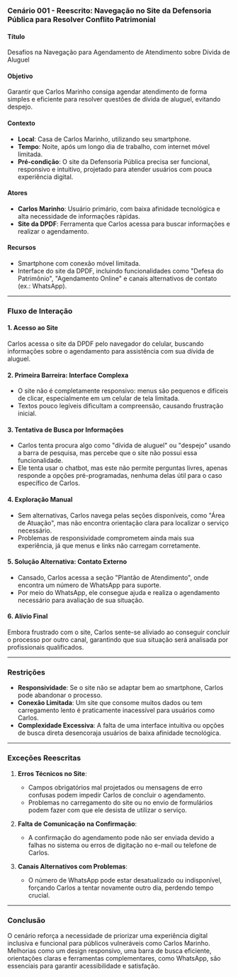 ### Cenário 001 - Reescrito: Navegação no Site da Defensoria Pública para Resolver Conflito Patrimonial  

#### **Título**  
Desafios na Navegação para Agendamento de Atendimento sobre Dívida de Aluguel  

#### **Objetivo**  
Garantir que Carlos Marinho consiga agendar atendimento de forma simples e eficiente para resolver questões de dívida de aluguel, evitando despejo.  

#### **Contexto**  
- **Local**: Casa de Carlos Marinho, utilizando seu smartphone.  
- **Tempo**: Noite, após um longo dia de trabalho, com internet móvel limitada.  
- **Pré-condição**: O site da Defensoria Pública precisa ser funcional, responsivo e intuitivo, projetado para atender usuários com pouca experiência digital.  

#### **Atores**  
- **Carlos Marinho**: Usuário primário, com baixa afinidade tecnológica e alta necessidade de informações rápidas.  
- **Site da DPDF**: Ferramenta que Carlos acessa para buscar informações e realizar o agendamento.  

#### **Recursos**  
- Smartphone com conexão móvel limitada.  
- Interface do site da DPDF, incluindo funcionalidades como "Defesa do Patrimônio", "Agendamento Online" e canais alternativos de contato (ex.: WhatsApp).  

---

### **Fluxo de Interação**

#### **1. Acesso ao Site**  
Carlos acessa o site da DPDF pelo navegador do celular, buscando informações sobre o agendamento para assistência com sua dívida de aluguel.  

#### **2. Primeira Barreira: Interface Complexa**  
- O site não é completamente responsivo: menus são pequenos e difíceis de clicar, especialmente em um celular de tela limitada.  
- Textos pouco legíveis dificultam a compreensão, causando frustração inicial.  

#### **3. Tentativa de Busca por Informações**  
- Carlos tenta procura algo como "dívida de aluguel" ou "despejo" usando a barra de pesquisa, mas percebe que o site não possui essa funcionalidade.  
- Ele tenta usar o chatbot, mas este não permite perguntas livres, apenas responde a opções pré-programadas, nenhuma delas útil para o caso específico de Carlos.  

#### **4. Exploração Manual**  
- Sem alternativas, Carlos navega pelas seções disponíveis, como "Área de Atuação", mas não encontra orientação clara para localizar o serviço necessário.  
- Problemas de responsividade comprometem ainda mais sua experiência, já que menus e links não carregam corretamente.  

#### **5. Solução Alternativa: Contato Externo**  
- Cansado, Carlos acessa a seção "Plantão de Atendimento", onde encontra um número de WhatsApp para suporte.  
- Por meio do WhatsApp, ele consegue ajuda e realiza o agendamento necessário para avaliação de sua situação.  

#### **6. Alívio Final**  
Embora frustrado com o site, Carlos sente-se aliviado ao conseguir concluir o processo por outro canal, garantindo que sua situação será analisada por profissionais qualificados.  

---

### **Restrições**  
- **Responsividade**: Se o site não se adaptar bem ao smartphone, Carlos pode abandonar o processo.  
- **Conexão Limitada**: Um site que consome muitos dados ou tem carregamento lento é praticamente inacessível para usuários como Carlos.  
- **Complexidade Excessiva**: A falta de uma interface intuitiva ou opções de busca direta desencoraja usuários de baixa afinidade tecnológica.  

---

### **Exceções Reescritas**  
1. **Erros Técnicos no Site**:  
   - Campos obrigatórios mal projetados ou mensagens de erro confusas podem impedir Carlos de concluir o agendamento.  
   - Problemas no carregamento do site ou no envio de formulários podem fazer com que ele desista de utilizar o serviço.  

2. **Falta de Comunicação na Confirmação**:  
   - A confirmação do agendamento pode não ser enviada devido a falhas no sistema ou erros de digitação no e-mail ou telefone de Carlos.  

3. **Canais Alternativos com Problemas**:  
   - O número de WhatsApp pode estar desatualizado ou indisponível, forçando Carlos a tentar novamente outro dia, perdendo tempo crucial.  

---

### **Conclusão**  
O cenário reforça a necessidade de priorizar uma experiência digital inclusiva e funcional para públicos vulneráveis como Carlos Marinho. Melhorias como um design responsivo, uma barra de busca eficiente, orientações claras e ferramentas complementares, como WhatsApp, são essenciais para garantir acessibilidade e satisfação.